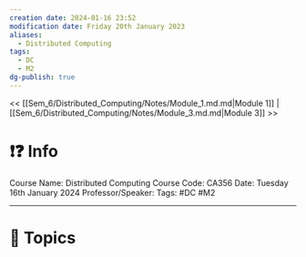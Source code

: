 ```yaml
---
creation date: 2024-01-16 23:52
modification date: Friday 20th January 2023
aliases:
  - Distributed Computing
tags:
  - DC
  - M2
dg-publish: true
---
```


<< [[Sem_6/Distributed_Computing/Notes/Module_1.md.md|Module 1]]  | [[Sem_6/Distributed_Computing/Notes/Module_3.md.md|Module 3]] >>

# ❗❓ Info
Course Name: Distributed Computing
Course Code: CA356
Date: Tuesday 16th January 2024
Professor/Speaker: 
Tags: #DC #M2

---
# 📃 Topics